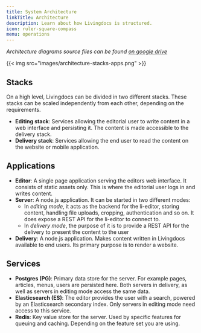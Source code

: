 ```yaml
---
title: System Architecture
linkTitle: Architecture
description: Learn about how Livingdocs is structured.
icon: ruler-square-compass
menu: operations
---
```


_Architecture diagrams source files can be found [on google drive](https://docs.google.com/document/d/1TQhW3HtzurI78kinxUCqf5OxG3RSoiEURXEn4AIztP0/edit#heading=h.snjxmn1ywzn)_

{{< img src="images/architecture-stacks-apps.png" >}}

## Stacks
On a high level, Livingdocs can be divided in two different stacks. These stacks can be scaled independently from each other, depending on the requirements.

- **Editing stack**: Services allowing the editorial user to write content in a web interface and persisting it. The content is made accessible to the delivery stack.
- **Delivery stack**: Services allowing the end user to read the content on the website or mobile application.

## Applications
- **Editor**: A single page application serving the editors web interface. It consists of static assets only. This is where the editorial user logs in and writes content.
- **Server**: A node.js application. It can be started in two different modes:
  - In _editing mode_, it acts as the backend for the li-editor, storing content, handling file uploads, cropping, authentication and so on. It does expose a REST API for the li-editor to connect to.
  - In _delivery mode_, the purpose of it is to provide a REST API for the delivery to present the content to the user
- **Delivery**: A node.js application. Makes content written in Livingdocs available to end users. Its primary purpose is to render a website.

## Services
- **Postgres (PG)**: Primary data store for the server. For example pages, articles, menus, users are persisted here. Both servers in delivery, as well as servers in editing mode access the same data.
- **Elasticsearch (ES)**: The editor provides the user with a search, powered by an Elasticsearch secondary index. Only servers in editing mode need access to this service.
- **Redis**: Key value store for the server. Used by specific features for queuing and caching. Depending on the feature set you are using.
